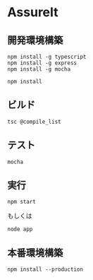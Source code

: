 AssureIt
============

開発環境構築
------------

```
npm install -g typescript  
npm install -g express  
npm install -g mocha 

npm install  
```

ビルド
------------
```
tsc @compile_list
```


テスト
------------
```
mocha
```


実行
------------
```
npm start
```

もしくは

```
node app
```



本番環境構築
------------

```
npm install --production  
```

